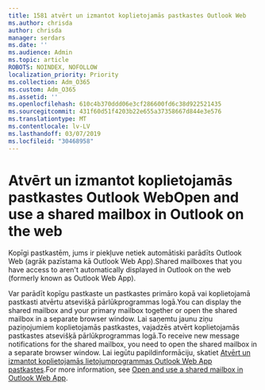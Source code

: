 ```yaml
---
title: 1581 atvērt un izmantot koplietojamās pastkastes Outlook Web
ms.author: chrisda
author: chrisda
manager: serdars
ms.date: ''
ms.audience: Admin
ms.topic: article
ROBOTS: NOINDEX, NOFOLLOW
localization_priority: Priority
ms.collection: Adm_O365
ms.custom: Adm_O365
ms.assetid: ''
ms.openlocfilehash: 610c4b370ddd06e3cf286600fd6c38d922521435
ms.sourcegitcommit: 431f60d51f4203b22e655a37358667d844e3e576
ms.translationtype: MT
ms.contentlocale: lv-LV
ms.lasthandoff: 03/07/2019
ms.locfileid: "30468958"
---
```

# <a name="open-and-use-a-shared-mailbox-in-outlook-on-the-web"></a><span data-ttu-id="72234-102">Atvērt un izmantot koplietojamās pastkastes Outlook Web</span><span class="sxs-lookup"><span data-stu-id="72234-102">Open and use a shared mailbox in Outlook on the web</span></span>

<span data-ttu-id="72234-103">Kopīgi pastkastēm, jums ir piekļuve netiek automātiski parādīts Outlook Web (agrāk pazīstama kā Outlook Web App).</span><span class="sxs-lookup"><span data-stu-id="72234-103">Shared mailboxes that you have access to aren't automatically displayed in Outlook on the web (formerly known as Outlook Web App).</span></span>

<span data-ttu-id="72234-104">Var parādīt kopīgu pastkaste un pastkastes primāro kopā vai koplietojamā pastkasti atvērtu atsevišķā pārlūkprogrammas logā.</span><span class="sxs-lookup"><span data-stu-id="72234-104">You can display the shared mailbox and your primary mailbox together or open the shared mailbox in a separate browser window.</span></span> <span data-ttu-id="72234-105">Lai saņemtu jaunu ziņu paziņojumiem koplietojamās pastkastes, vajadzēs atvērt koplietojamās pastkastes atsevišķā pārlūkprogrammas logā.</span><span class="sxs-lookup"><span data-stu-id="72234-105">To receive new message notifications for the shared mailbox, you need to open the shared mailbox in a separate browser window.</span></span> <span data-ttu-id="72234-106">Lai iegūtu papildinformāciju, skatiet [Atvērt un izmantot koplietojamās lietojumprogrammas Outlook Web App pastkastes](https://support.office.com/article/BC127866-42BE-4DE7-92AE-1EF2F787FD5C).</span><span class="sxs-lookup"><span data-stu-id="72234-106">For more information, see [Open and use a shared mailbox in Outlook Web App](https://support.office.com/article/BC127866-42BE-4DE7-92AE-1EF2F787FD5C).</span></span>